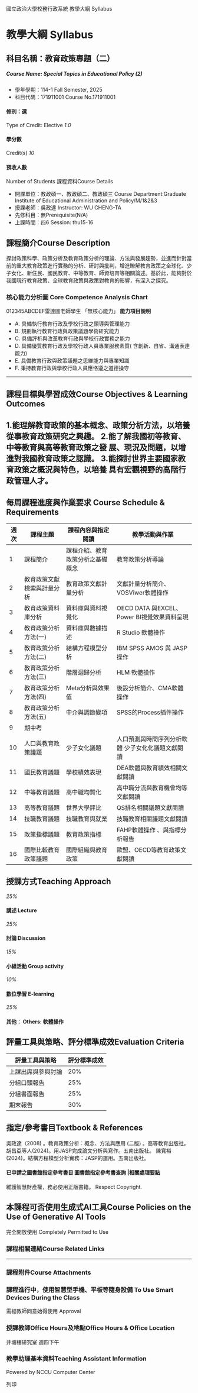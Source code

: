 國立政治大學校務行政系統 教學大綱 Syllabus
# 教學大綱 Syllabus
##  科目名稱：教育政策專題（二）
#####  Course Name: Special Topics in Educational Policy (2)
  * 學年學期：114-1 Fall Semester, 2025 
  * 科目代碼：171911001 Course No.171911001


#### 修別：選
Type of Credit: Elective 
_1.0_
#### 學分數
Credit(s)
_10_
#### 預收人數
Number of Students
課程資料Course Details
  * 開課單位：教政碩一、教政碩二、教政碩三 Course Department:Graduate Institute of Educational Administration and Policy/M/1&2&3 
  * 授課老師：吳政達 Instructor: WU CHENG-TA 
  * 先修科目：無Prerequisite(N/A)
  * 上課時間：四6 Session: thu15-16


##  課程簡介Course Description
探討政策科學、政策分析及教育政策分析的理論、⽅法與發展趨勢，並進⽽針對當前的重⼤教育政策進⾏實務的分析、研討與批判，增進瞭解教育政策之全球化、少⼦女化、新住⺠、國⺠教育、中等教育、師資培育等相關論述。基於此，能夠對於我國現⾏教育政策、全球教育政策與政策對教育的影響，有深入之探究。
###  核心能力分析圖 Core Competence Analysis Chart
012345ABCDEF雷達圖老師學生
「無核心能力」 
**能力項目說明**
  * A. 具備執行教育行政及學校行政之領導與管理能力
  * B. 規劃執行教育行政與政策議題學術研究能力
  * C. 具備評析與改革教育行政與學校行政實務之能力
  * D. 具備優質教育行政及學校行政人員專業服務素質( 含創新、自省、溝通表達能力)
  * E. 具備教育行政與政策議題之思維能力與專業知識
  * F. 秉持教育行政與學校行政人員應恪遵之道德操守


* * *
##  課程目標與學習成效Course Objectives & Learning Outcomes 
1.能理解教育政策的基本概念、政策分析⽅法，以培養 從事教育政策研究之興趣。  2.能了解我國初等教育、中等教育與⾼等教育政策之發 展、現況及問題，以增進對我國教育政策之認識。  3.能探討世界主要國家教育政策之概況與特⾊，以培養 具有宏觀視野的⾼階⾏政管理⼈才。  
---  
##  每周課程進度與作業要求 Course Schedule & Requirements
**週次** |  **課程主題** |  **課程內容與指定閱讀** |  **教學活動與作業**  
---|---|---|---  
1 |  課程簡介 |  課程介紹、教育政策分析之基礎概念 |  教育政策分析導論  
2 |  教育政策文獻檢索與計量分析 |  教育政策文獻計量分析 |  文獻計量分析簡介、VOSViwer軟體操作  
3 |  教育政策資料庫分析 |  資料庫與資料視覺化 |  OECD DATA 與EXCEL、Power BI視覺效果資料呈現  
4 |  教育政策分析方法(一) |  資料庫與數據描述 |  R Studio 軟體操作  
5 |  教育政策分析方法(二) |  結構方程模型分析 |  IBM SPSS AMOS 與 JASP操作  
6 |  教育政策分析方法(三) |  階層迴歸分析 |  HLM 軟體操作  
7 |  教育政策分析方法(四) |  Meta分析與效果值 |  後設分析簡介、CMA軟體操作  
8 |  教育政策分析方法(五) |  中介與調節變項 |  SPSS的Process插件操作   
9 |  期中考  
10 |  人口與教育政策議題 |  少子女化議題 |  人口預測與時間序列分析軟體 少子女化化議題文獻閱讀  
11 |  國民教育議題 |  學校績效表現 |  DEA軟體與教育績效相關文獻閱讀  
12 |  中等教育議題 |  高中職均質化 |  高中職分流與教育機會均等文獻閱讀  
13 |  高等教育議題 |  世界大學評比 |  QS排名相關議題文獻閱讀  
14 |  技職教育議題 |  技職教育與就業 |  技職教育相關議題文獻閱讀  
15 |  政策指標議題 |  教育政策指標 | FAHP軟體操作 、與指標分析報告  
16 |  國際比較教育政策議題 |  國際組織與教育政策 |  歐盟、OECD等教育政策文獻閱讀  
##  授課方式Teaching Approach
_25%_
####  講述 Lecture
_25%_
####  討論 Discussion
_15%_
####  小組活動 Group activity
_10%_
####  數位學習 E-learning
_25%_
####  其他： Others: 軟體操作 
##  評量工具與策略、評分標準成效Evaluation Criteria
評量工具與策略 | 評分標準成效  
---|---  
上課出席與參與討論 | 20%  
分組口頭報告 | 25%  
分組書面報告 | 25%  
期末報告 | 30%  
##  指定/參考書目Textbook & References
吳政達（2008) 。教育政策分析：概念、方法與應用 (二版) 。高等教育出版社。
胡昌亞等人(2024)。用JASP完成論文分析與寫作。五南出版社。
陳寬裕(2024)。結構方程模型分析實務：JASP的運用。五南出版社。
####  已申請之圖書館指定參考書目  圖書館指定參考書查詢 |相關處理要點
維護智慧財產權，務必使用正版書籍。 Respect Copyright.
##  本課程可否使用生成式AI工具Course Policies on the Use of Generative AI Tools
完全開放使用 Completely Permitted to Use
###  課程相關連結Course Related Links
* * *
###  課程附件Course Attachments
###  課程進行中，使用智慧型手機、平板等隨身設備 To Use Smart Devices During the Class
需經教師同意始得使用  Approval
###  授課教師Office Hours及地點Office Hours & Office Location
井塘樓研究室 週四下午
###  教學助理基本資料Teaching Assistant Information
Powered by NCCU Computer Center
  
列印
